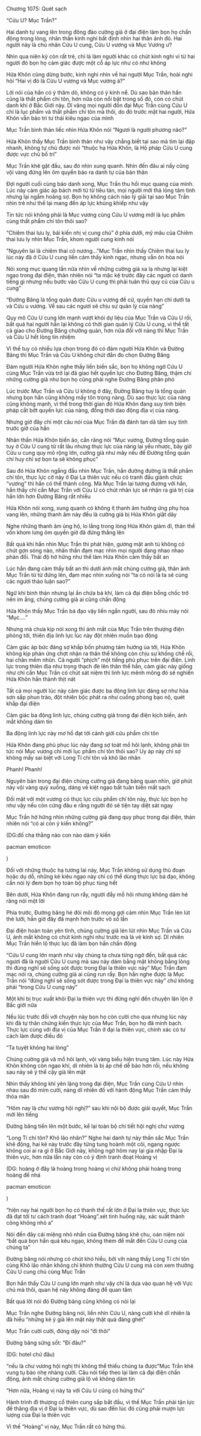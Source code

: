 




Chương 1075: Quét sạch


“Cửu U? Mục Trần?”

Hai danh tự vang lên trong đông đảo cường giả ở đại điện làm bọn họ chấn động trong lòng, nhãn thần kinh nghi bất định nhìn hai thân ảnh đó. Hai người này là chủ nhân Cửu U cung, Cửu U vương và Mục Vương ư?

Nhìn qua niên kỷ còn rất trẻ, chỉ là làm người khác có chút kinh nghi vì từ hai người đó bọn họ cảm giác được một cỗ áp lực như có như không

Hứa Khôn cũng dừng bước, kinh nghi nhìn về hai người Mục Trần, hoài nghi hỏi “Hai vị đó là Cửu U vương và Mục vương à?”

Lời nói của hắn có ý thăm dò, không có ý kính nể. Dù sao bản thân hắn cũng là thất phẩm chí tôn, hơn nữa còn nổi bật trong số đó, còn có chút danh khí ở Bắc Giới này. Dĩ vãng mọi người đồn đại Mục Trần cùng Cửu U chỉ là lục phẩm và thất phẩm chí tôn mà thôi, do đó trước mặt hai người, Hứa Khôn vẫn bảo trì tư thái kiêu ngạo của mình

Mục Trần bình thản liếc nhìn Hứa Khôn nói “Ngươi là người phương nào?”

Hứa Khôn thấy Mục Trần bình thản như vậy chẳng biết tại sao mà tim lại đập nhanh, không tự chủ được nói “thuộc hạ Hứa Khôn, là Hộ pháp Cửu U cung được vực chủ bố trí”

Mục Trần khẽ gật đầu, sau đó nhìn xung quanh. Nhìn đến đâu ai nấy cũng vội vàng đứng lên ôm quyền báo ra danh tự của bản thân

Đợi người cuối cùng báo danh xong, Mục Trần thu hồi mục quang của mình. Lúc này cảm giác áp bách mới từ từ tiêu tán, mọi người mới thả lỏng tâm tình nhưng lại ngầm hoảng sợ. Bọn họ không cách nào lý giải tại sao Mục Trần nhìn trẻ như thế lại mang đến áp lực khủng khiếp như vậy

Tin tức nói không phải là Mục vương cùng Cửu U vương mới là lục phẩm cùng thất phẩm chí tôn thôi sao?

“Chiêm thai lưu ly, bái kiến nhị vị cung chủ” ở phía dưới, mỹ mâu của Chiêm thai lưu ly nhìn Mục Trần, khom người cung kính nói

"Nguyên lai là chiêm thai cô nương..."Mục Trần nhìn thấy Chiêm thai luu ly lúc này đã ở Cửu U cung liền cảm thấy kinh ngạc, nhưng vẫn ôn hòa nói

Nói xong mục quang lần nữa nhìn về những cường giả xa lạ nhưng lại kiệt ngạo trong đại điện, thản nhiên nói “ta mặc kệ trước đây các ngươi có danh tiếng gì nhưng nếu bước vào Cửu U cung thì phải tuân thủ quy củ của Cửu u cung”

“Đường Băng là tổng quản được Cửu u vương đề cử, quyền hạn chỉ dưới ta và Cửu u vương. Về sau các ngươi sẽ chịu sự quản lý của nàng”

Quy mô Cửu U cung lớn mạnh vượt khỏi dự liệu của Mục Trần và Cửu U rồi, bất quá hai người hắn lại không có thời gian quản lý Cửu U cung, vì thế tất cả giao cho Đường Băng chưởng quản, hơn nữa đối với nàng thì Mục Trần và Cửu U hết lòng tín nhiệm

Vì thế tuy có nhiều lựa chọn trong đó có đám người Hứa Khôn và Đường Băng thì Mục Trần và Cửu U không chút đắn đo chọn Đường Băng

Đám người Hứa Khôn nghe thấy liền biến sắc, bọn họ không ngờ Cửu U cùng Mục Trần vừa trở lại đã giao hết quyền lực cho Đường Băng, thậm chí những cường giả như bọn họ cũng phải nghe Đường Băng phân phó

Lúc trước Mục Trần và Cửu U không ở đây, Đường Băng tuy là tổng quản nhưng bọn hắn cũng không mấy tôn trọng nàng. Dù sao thực lực của nàng cũng không mạnh, vì thế trong thời gian đó Hứa Khôn đang suy tính biện pháp cắt bớt quyền lực của nàng, đồng thời dao động địa vị của nàng.

Nhưng giờ đây chỉ một câu nói của Mục Trần đã đánh tan dã tâm suy tính trước giờ của hắn

Nhãn thần Hứa Khôn biến ảo, cắn răng nói “Mục vương, Đường tổng quản tuy ở Cửu U cung từ rất lâu nhưng thực lực của nàng lại yếu nhược, bây giờ Cửu u cung quy mô rộng lớn, cường giả như mây nếu để Đường tổng quản chí huy chỉ sợ bọn ta sẽ không phục”

Sau đó Hứa Khôn ngẩng đầu nhìn Mục Trần, hắn đường đường là thất phẩm chí tôn, thực lực cỡ này ở Đại La thiên vực nếu có tranh đấu giành chức “vương” thì hắn có thể thành công. Mà Mục Trần lại tương đương với hắn, hắn thấy chỉ cần Mục Trần với Củu U có chút nhãn lực sẽ nhận ra giá trị của hắn lớn hơn Đường Băng rất nhiều

Hứa Khôn nói xong, xung quanh có không ít thanh âm hưởng ứng phụ họa vang lên, những thanh âm này đều là cường giả bị Hứa Khôn giật dây

Nghe những thanh âm ủng hộ, lo lắng trong lòng Hứa Khôn giảm đi, thân thể vốn khom lưng ôm quyền giờ đã đứng thẳng lên

Bất quá khi hắn nhìn Mục Trần thì phát hiện, gương mặt anh tú không có chút gợn sóng nào, nhãn thần đạm mạc nhìn mọi người đang nhao nhao phản đối. Thái độ hờ hững như thế làm Hứa Khôn cảm thấy bất an

Lúc hắn đang cảm thấy bất an thì dưới ánh mắt chúng cường giả, thân ảnh Mục Trần từ từ đứng lên, đạm mạc nhìn xuống nói “ta có nói là ta sẽ cùng các ngươi thảo luận sao?”

Ngữ khí bình thản nhưng lại ẩn chứa bá khí, làm cả đại điện bỗng chốc trở nên im ắng, chúng cường giả ai cũng chấn động

Hứa Khôn thấy Mục Trần bá đạo vậy liền ngẩn người, sau đó nhíu mày nói “Mục….”

Nhưng mà chưa kịp nói xong thì ánh mắt của Mục Trần trên thượng điện phóng tới, thiên địa linh lực lúc này đột nhiên muốn bạo động

Cảm giác áp bức đáng sợ khắp bốn phương tám hướng ùa tới, Hứa Khôn không kịp phản ứng chợt nhận ra thân thể không còn chịu sự khống chế rồi, hai chân mềm nhũn. Cả người “phịch” một tiếng phủ phục trên đại điện. Linh lực trong thiên địa như trọng thạch đè lên thân thể hắn, cảm giác này giống như chỉ cần Mục Trần có chút sát niệm thì linh lực mênh mông đó sẽ nghiền Hứa Khôn hắn thành thịt nát

Tất cả mọi người lúc này cảm giác được ba động linh lực đáng sợ như hỏa sơn sắp phun trào, đột nhiên bộc phát ra như cuồng phong bạo nộ, quét khắp đại điện

Cảm giác ba động linh lực, chúng cường giả trong đại điện kịch biến, ánh mắt không dám tin

Ba động linh lực này mơ hồ đạt tới cảnh giới cửu phẩm chí tôn

Hứa Khôn đang phủ phục lúc này đang sợ toát mồ hôi lạnh, không phải tin tức nói Mục vương chỉ mới lục phẩm chí tôn thôi sao? Uy áp này chỉ sợ không mấy sai biệt với Long Tí chí tôn và khô lão nhân

Phanh! Phanh!

Nguyên bản trong đại điện chúng cường giả đang bàng quan nhìn, giờ phút này vội vàng quỳ xuống, dáng vẻ kiệt ngạo bất tuân biến mất sạch

Đối mặt với một vương có thực lực cửu phẩm chí tôn này, thực lực bọn họ như vậy nếu còn cứng đâu e rằng người đó sẽ tiện tay diệt sát ngay

Mục Trần hờ hững nhìn những cường giả đang quy phục trong đại điện, thản nhiên nói “có ai còn ý kiến không?”

(DG:đố cha thằng nào con nào dám ý kiến

pacman emoticon

)

Đối với những thuộc hạ tương lai này, Mục Trần không sử dụng thủ đoạn hoặc dụ dỗ, những kẻ kiêu ngạo này chỉ có thể dùng thực lực bá đạo, không cần nói lý đem bọn họ toàn bộ phục tùng hết

Bên dưới, Hứa Khôn đang run rẩy, người đầy mồ hôi nhưng không dám hé răng nói một lời

Phía trước, Đường băng hé đôi môi đỏ mọng gợi cảm nhìn Mục Trần lén lút thè lưỡi, hắn giờ đây đã mạnh hơn trước vô số lần

Đại điện hoàn toàn yên tĩnh, chúng cường giả lén lút nhìn Mục Trần và Cửu U, ánh mắt không có chút kinh nghi như trước mà là vẻ kính sợ. Dĩ nhiên Mục Trần hiển lộ thực lực đã làm bọn hắn chấn động

“Cửu U cung lớn mạnh như vậy chúng ta chưa từng ngờ đến, bất quá các ngươi đã là người Cửu U cung mà sau này dám bằng mặt không bằng lòng thì đùng nghĩ sẽ sống sót được trong Đại la thiên vực này” Mục Trần đạm mạc nói ra, chúng cường giả ai cũng run rẩy. Bọn hắn nghe được là Mục Trần nói “đừng nghĩ sẽ sống sót được trong Đại la thiên vực này” chứ không phải “trong Cửu U cung này”

Một khi bị trục xuất khỏi Đại la thiên vực thì đừng nghĩ đến chuyện lăn lộn ở Bắc giới nữa

Nếu lúc trước đối với chuyện này bọn họ còn cười cho qua nhưng lúc này khi đã tự thân chứng kiến thực lực của Mục Trần, bọn họ đã minh bạch. Thực lực cùng với địa vị của Mục Trần ở đại la thiên vực, chính xác có tư cách làm được điều đó

“Ta tuyệt không hai lòng”

Chúng cường giả vã mồ hôi lạnh, vội vàng biểu hiện trung tâm. Lúc này Hứa Khôn không còn ngạo khí, dĩ nhiên là bị áp chế dễ bảo hơn rồi, nếu không sau này sẽ ý thể cậy già lên mặt

Nhìn thấy không khí yên lặng trong đại điện, Mục Trần cùng Cửu U nhìn nhau sau đó mỉm cười, nàng dĩ nhiên đố với hành động Mục Trần cảm thấy thỏa mãn

“Hôm nay là chư vương hội nghị?” sau khi nội bộ được giải quyết, Mục Trần mới lên tiếng

Đường băng tiến lên một bước, kể lại toàn bộ chi tiết hội nghị chư vương

“Long Tí chí tôn? Khô lão nhân?” Nghe hai danh tự này thần sắc Mục Trần khẽ động, hai kẻ này trước đây từng tung hoành một cõi, ngang ngược không coi ai ra gì ở Bắc Giới này, không ngờ hôm nay lại gia nhập Đại la thiên vực, hơn nữa lần này còn có ý định tranh đoạt Hoàng vị

(DG: hoàng ở đây là hoàng trong hoàng vị chứ không phải hoàng trong hoàng đế nhá

pacman emoticon

)

“hiện nay hai người bọn họ có thanh thế rất lớn ở Đại la thiên vực, thực lực đã đạt tới tư cách tranh đoạt “Hoàng”.xét tình huống này, xác suất thành công không nhỏ a”

Nói đến đây cái miệng nhỏ nhắn của Đường băng khẽ chu, oán niệm nói “bất quá bọn hắn quá kêu ngạo, không thèm để mắt đến Cửu U cung của chúng ta”

Đường băng nói nhưng có chút khó hiểu, bởi vih nàng thấy Long Tí chí tôn cùng Khô lão nhân không chỉ khinh thường Cửu U cung mà còn xem thường Cửu U cung chủ cùng Mục Trần

Bọn hắn thấy Cửu U cung lớn mạnh như vậy chỉ là dựa vào quan hệ với Vực chủ mà thôi, quan hệ này không đáng để quan tâm

Bất quá lời nói đó Đường băng cũng không có nói lại

Mục Trần nghe Đường băng nói, liền nhìn Cửu U, nàng cười khẽ dĩ nhiên là đã hiểu “những kẻ ỷ già lên mặt này thật quá đáng ghét”

Mục Trần cười cười, đứng dậy nói “đi thôi”

Đường băng sửng sốt: "Đi đâu?"

(DG: hotel chứ đâu)

“nếu là chư vương hội nghị thì không thể thiếu chúng ta được”Mục Trần khẽ vung tụ bào nhẹ nhàng cười. Câu nói tiếp theo lại làm cả đại điện chấn động, ánh mắt chúng cường giả lộ vẻ không dám tin

“Hơn nữa, Hoàng vị này ta với Cửu U cũng có hứng thú”

Hành trình đi thượng cổ thiên cung sắp bắt đầu, vì thế Mục Trần phải tận lực đề thăng địa vị ở Đại la thiên vực, dù sao đến lúc đó cũng phải mượn lực lượng của Đại la thiên vực

Vì thế “Hoàng” vị này, Mục Trần rất có hứng thú.




